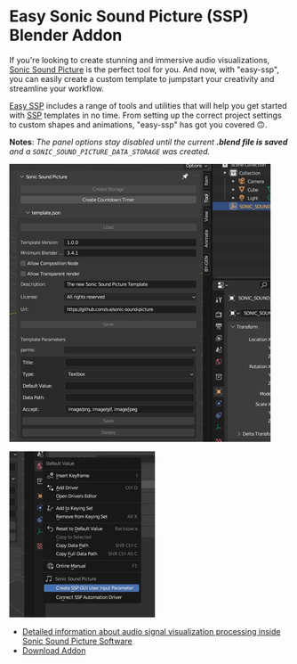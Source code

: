 # Easy Sonic Sound Picture (SSP) Blender Addon

If you're looking to create stunning and immersive audio visualizations, [Sonic Sound Picture](https://github.com/s-a/sonic-sound-picture) is the perfect tool for you. And now, with "easy-ssp", you can easily create a custom template to jumpstart your creativity and streamline your workflow.

[Easy SSP](https://github.com/s-a/easy-ssp/releases) includes a range of tools and utilities that will help you get started with [SSP](https://github.com/s-a/sonic-sound-picture) templates in no time. From setting up the correct project settings to custom shapes and animations, "easy-ssp" has got you covered 🙃.


**Notes**: *The panel options stay disabled until the current **.blend file is saved** and a `SONIC_SOUND_PICTURE_DATA_STORAGE` was created.*

![Sonic Sound Picture Addon GUI Panel](media/sonic_sound_picture_addon_gui-panel.jpg)


![Alt text](media/sonic_sound_picture_addon_gui-context-menu-add_parm.jpg)


- [Detailed information about audio signal visualization processing inside Sonic Sound Picture Software](https://github.com/s-a/sonic-sound-picture#create-new-templates) 
- [Download Addon](https://github.com/s-a/easy-ssp/releases)
